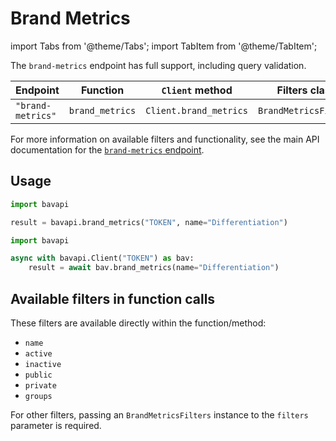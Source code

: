 # Brand Metrics

import Tabs from '@theme/Tabs';
import TabItem from '@theme/TabItem';

The `brand-metrics` endpoint has full support, including query validation.

| Endpoint          | Function        | `Client` method        | Filters class         |
| ----------------- | --------------- | ---------------------- | --------------------- |
| `"brand-metrics"` | `brand_metrics` | `Client.brand_metrics` | `BrandMetricsFilters` |

For more information on available filters and functionality, see the main API documentation for the [`brand-metrics` endpoint](/core-resources/metrics.md).

## Usage

<Tabs>
  <TabItem value="sync" label="Sync" default>

```py title="Using top-level functions"
import bavapi

result = bavapi.brand_metrics("TOKEN", name="Differentiation")
```

  </TabItem>
  <TabItem value="async" label="Async">

```py title="Using Client asynchronously"
import bavapi

async with bavapi.Client("TOKEN") as bav:
    result = await bav.brand_metrics(name="Differentiation")
```

  </TabItem>
</Tabs>

## Available filters in function calls

These filters are available directly within the function/method:

- `name`
- `active`
- `inactive`
- `public`
- `private`
- `groups`

For other filters, passing an `BrandMetricsFilters` instance to the `filters` parameter is required.
